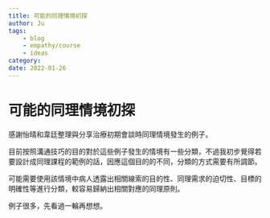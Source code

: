 ```yaml
---
title: 可能的同理情境初探
author: Ju
tags: 
    - blog 
    - empathy/course 
    - ideas
category:
date: 2022-01-26
---
```


# 可能的同理情境初探

感謝怡晴和韋廷整理與分享治療初期會談時同理情境發生的例子。

目前按照溝通技巧的目的對於這些例子發生的情境有一些分類，不過我初步覺得若要設計成同理課程的範例的話，因應這個目的的不同，分類的方式需要有所調節。

可能需要使用該情境中病人透露出相關線索的目的性、同理需求的迫切性、目標的明確性等進行分類，較容易歸納出相關對應的同理原則。

例子很多，先看過一輪再想想。